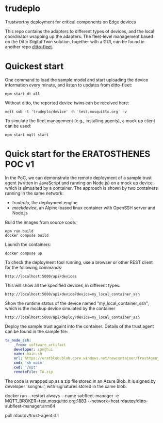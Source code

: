 # trudeplo
Trustworthy deployment for critical components on Edge  devices

This repo contains the adapters to different types of devices, and the local coordinator wrapping up the adapters. The fleet-level management based on the Ditto Digital Twin solution, together with a GUI, can be found in another repo [ditto-fleet](https://github.com/SINTEF-9012/ditto-fleet).

# Quickest start
One command to load the sample model and start uploading the device information every minute, and listen to updates from ditto-fleet:

```npm start dt all```

Without ditto, the reported device twins can be received here:

```mqtt sub -t 'trudeplo/device' -h 'test.mosquitto.org' -v```

To simulate the fleet management (e.g., installing agents), a mock up client can be used:

```npm start mqtt start```

# Quick start for the ERATOSTHENES POC v1

In the PoC, we can demonstrate the remote deployment of a sample trust agent (written in JavaScript and running on Node.js) on a mock up device, which is simualted by a container. The approach is shown by two containers running in the same network: 
- *trudeplo*, the deployment engine
- *mockdevice*, an Alpine-based linux container with OpenSSH server and Node.js

Build the images from source code:
```
npm run build
docker compose build
```

Launch the containers:
```
docker compose up
```

To check the deployment tool running, use a browser or other REST client for the following commands:

```
http://localhost:5000/api/devices
```

This will show all the specified devices, in different types.

```
http://localhost:5000/api/device?device=my_local_container_ssh
```

Show the runtime status of the device named "my_local_container_ssh", which is the mockup device simulated by the container

```
http://localhost:5000/api/deploy?device=my_local_container_ssh
```

Deploy the sample trust againt into the container. Details of the trust agent can be found in the sample file:

```yaml
ta_node_ssh:
    _from: software_artifact
    developer: songhui
    name: main.sh
    url: https://eratblob.blob.core.windows.net/newcontainer/TrustAgentNode.zip
    cmd: 'sh main'
    cwd: '/opt'
    remoteFile: TA.zip
```

The code is wrapped up as a zip file stored in an Azure Blob. It is signed by developer 'songhui', with signatures stored in the same blob. 

docker run --restart always --name subfleet-manager -e MQTT_BROKER=test.mosquitto.org:1883 --network=host rdautov/ditto-subfleet-manager:arm64

pull rdautov/trust-agent:0.1